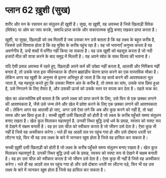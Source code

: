 # प्लान 62 ख़ुशी (सुख)

शरीर और मन के रसायन का संतुलन ही खुशी है। सुख, या ख़ुशी, वह अवस्था है जिसे खिलाड़ी विवेक (विवेक) या ओम का जाप करके, समाधि प्राप्त करके और सकारात्मक बुद्धि बनाए रखकर प्राप्त करता है।

खुशी, या सुखा, खिलाड़ी को तब मिलती है जब उसका मन उसे बताता है कि वह लक्ष्य के बहुत करीब है, जिससे उसे विश्वास होता है कि वह मुक्ति के करीब पहुंच रहा है। वह जो भावनाएँ अनुभव करता है वह अवर्णनीय है, उन्हें शब्दों में वर्णित नहीं किया जा सकता है। वह उस खुशी को महसूस करता है जो नदी हजारों मील की यात्रा करने के बाद समुद्र में मिलती है। यह अपने स्रोत के साथ विलय की भावना है।

यदि ऐसी प्रसन्न अवस्था में रहते हुए, खिलाड़ी अपने कर्म की उपेक्षा नहीं करता है, आलसी और निष्क्रिय नहीं बनता है, तो उसके पास इस जीवनकाल के दौरान ब्रह्मांडीय चेतना प्राप्त करने का एक वास्तविक मौका है। लेकिन अगर वह खुशी के अनुभव से इतना अभिभूत हो जाता है कि वह कार्य करने की आवश्यकता भूल जाता है, यह महसूस करते हुए कि उसका मिशन अंत के करीब है, तो तमस का सांप, उसके पास छिपा हुआ है, उसे निगलने के लिए तैयार है, और उसकी ऊर्जा को उसके स्तर पर वापस कर देता है। पहले चक्र का.

खेल का अंकज्योतिष हमें बताता है कि अपने लक्ष्य को प्राप्त करने के लिए, उसे फिर से एक छक्का लगाने की आवश्यकता है, जैसे उसे जन्म लेने और खेल में प्रवेश करने के लिए एक छक्का लगाने की आवश्यकता थी। लेकिन अगर वह आलसी हो जाए, अगर उसे ऐसा लगे कि अब और कुछ करने को नहीं है, तो यहां तमस और भ्रम छिपा हुआ है। सच्ची ख़ुशी उसी खिलाड़ी को होती है जो लक्ष्य के करीब पहुँचते समय संतुलन बनाए रखता है। खेल कुल मिलाकर महत्वपूर्ण है. उनकी स्थिर बुद्धि उन्हें धर्म के प्रवाह, स्वरूप को स्पष्ट रूप से देखने में सक्षम बनाती है। वह हर उस चीज़ को स्वीकार करता है जो जीवन उसे देता है। ऐसा कुछ भी नहीं है जिसे वह अस्वीकार करेगा। भले ही वह आठवें तल पर पहुंच गया हो और उसे दोबारा धरती पर लौटना पड़े, फिर भी वह उस लक्ष्य के बारे में जानकर खुश होता है जिसे वह हासिल कर सकता है।

सच्ची ख़ुशी उसी खिलाड़ी को होती है जो लक्ष्य के करीब पहुँचते समय संतुलन बनाए रखता है। खेल कुल मिलाकर महत्वपूर्ण है. उनकी स्थिर बुद्धि उन्हें धर्म के प्रवाह, स्वरूप को स्पष्ट रूप से देखने में सक्षम बनाती है। वह हर उस चीज़ को स्वीकार करता है जो जीवन उसे देता है। ऐसा कुछ भी नहीं है जिसे वह अस्वीकार करेगा। भले ही वह आठवें तल पर पहुंच गया हो और उसे दोबारा धरती पर लौटना पड़े, फिर भी वह उस लक्ष्य के बारे में जानकर खुश होता है जिसे वह हासिल कर सकता है।
